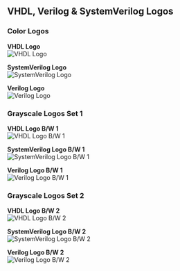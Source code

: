 ## VHDL, Verilog & SystemVerilog Logos

### Color Logos

**VHDL Logo**  
![VHDL Logo](vhdl_logo.png)  

**SystemVerilog Logo**  
![SystemVerilog Logo](systemverilog_logo.png)  

**Verilog Logo**  
![Verilog Logo](verilog_logo.png)  

### Grayscale Logos Set 1

**VHDL Logo B/W 1**  
![VHDL Logo B/W 1](vhdl_logo_bw1.png)  

**SystemVerilog Logo B/W 1**  
![SystemVerilog Logo B/W 1](systemverilog_logo_bw1.png)  

**Verilog Logo B/W 1**  
![Verilog Logo B/W 1](verilog_logo_bw1.png)  

### Grayscale Logos Set 2

**VHDL Logo B/W 2**  
![VHDL Logo B/W 2](vhdl_logo_bw2.png)  

**SystemVerilog Logo B/W 2**  
![SystemVerilog Logo B/W 2](systemverilog_logo_bw2.png)  

**Verilog Logo B/W 2**  
![Verilog Logo B/W 2](verilog_logo_bw2.png)  
